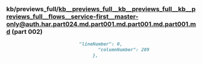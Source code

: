 ### kb/previews_full/kb__previews_full__kb__previews_full__kb__previews_full__flows__service-first__master-only@auth.har.part024.md.part001.md.part001.md.part001.md (part 002)

```md
                           "lineNumber": 0,
                                  "columnNumber": 209
                                },
                    
```

```
